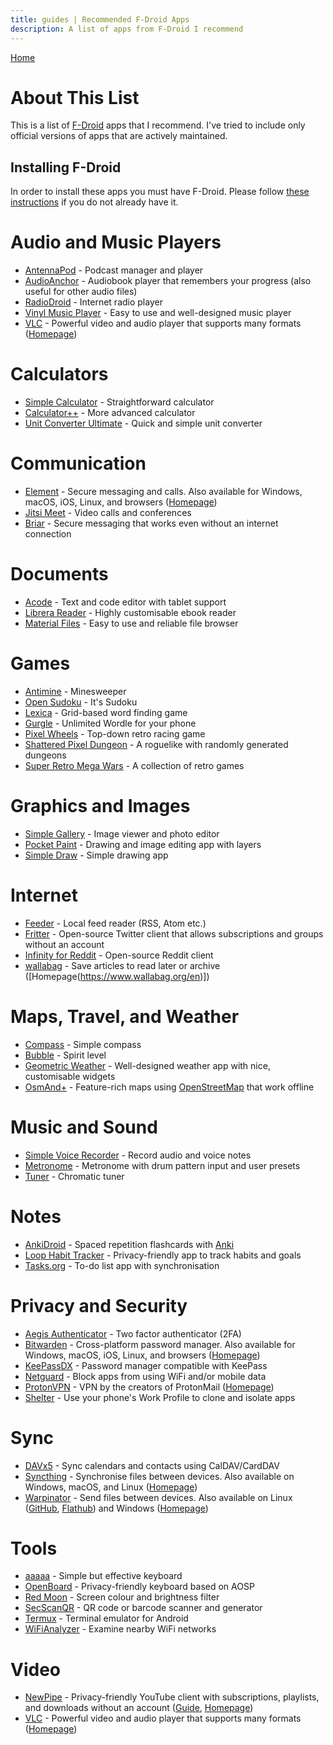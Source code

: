 ```yaml
---
title: guides | Recommended F-Droid Apps
description: A list of apps from F-Droid I recommend 
---
```


[Home](./)

# About This List

This is a list of [F-Droid](https://f-droid.org/) apps that I recommend. I've tried to include only official versions of apps that are actively maintained.

## Installing F-Droid

In order to install these apps you must have F-Droid. Please follow [these instructions](./f-droid) if you do not already have it.

# Audio and Music Players

- [AntennaPod](https://f-droid.org/packages/de.danoeh.antennapod/) - Podcast manager and player 
- [AudioAnchor](https://f-droid.org/packages/com.prangesoftwaresolutions.audioanchor/) - Audiobook player that remembers your progress (also useful for other audio files)
- [RadioDroid](https://f-droid.org/packages/net.programmierecke.radiodroid2/) - Internet radio player
- [Vinyl Music Player](https://f-droid.org/packages/com.poupa.vinylmusicplayer/) - Easy to use and well-designed music player
- [VLC](https://f-droid.org/packages/org.videolan.vlc/) - Powerful video and audio player that supports many formats ([Homepage](https://www.videolan.org/vlc/))

# Calculators

- [Simple Calculator](https://f-droid.org/packages/com.simplemobiletools.calculator/) - Straightforward calculator
- [Calculator++](https://f-droid.org/packages/org.solovyev.android.calculator/) - More advanced calculator
- [Unit Converter Ultimate](https://f-droid.org/packages/com.physphil.android.unitconverterultimate/) - Quick and simple unit converter

# Communication

- [Element](https://f-droid.org/packages/im.vector.app/) - Secure messaging and calls. Also available for Windows, macOS, iOS, Linux, and browsers ([Homepage](https://element.io/))
- [Jitsi Meet](https://f-droid.org/packages/org.jitsi.meet/) - Video calls and conferences
- [Briar](https://f-droid.org/packages/org.briarproject.briar.android/) - Secure messaging that works even without an internet connection

# Documents

- [Acode](https://f-droid.org/packages/com.foxdebug.acode/) - Text and code editor with tablet support
- [Librera Reader](https://f-droid.org/packages/com.foobnix.pro.pdf.reader/) - Highly customisable ebook reader
- [Material Files](https://f-droid.org/packages/me.zhanghai.android.files/) - Easy to use and reliable file browser

# Games

- [Antimine](https://f-droid.org/packages/dev.lucanlm.antimine/) - Minesweeper
- [Open Sudoku](https://f-droid.org/packages/org.moire.opensudoku/) - It's Sudoku
- [Lexica](https://f-droid.org/packages/com.serwylo.lexica/) - Grid-based word finding game
- [Gurgle](https://f-droid.org/packages/org.billthefarmer.gurgle/) - Unlimited Wordle for your phone
- [Pixel Wheels](https://f-droid.org/packages/com.agateau.tinywheels.android) - Top-down retro racing game
- [Shattered Pixel Dungeon](https://f-droid.org/packages/com.shatteredpixel.shatteredpixeldungeon/) - A roguelike with randomly generated dungeons
- [Super Retro Mega Wars](https://f-droid.org/packages/com.serwylo.retrowars/) - A collection of retro games

# Graphics and Images

- [Simple Gallery](https://f-droid.org/packages/com.simplemobiletools.gallery.pro/) - Image viewer and photo editor
- [Pocket Paint](https://f-droid.org/packages/org.catrobat.paintroid/) - Drawing and image editing app with layers
- [Simple Draw](https://f-droid.org/packages/com.simplemobiletools.draw.pro/) - Simple drawing app

# Internet

- [Feeder](https://f-droid.org/packages/com.nononsenseapps.feeder/) - Local feed reader (RSS, Atom etc.)
- [Fritter](https://f-droid.org/packages/com.jonjomckay.fritter/) - Open-source Twitter client that allows subscriptions and groups without an account
- [Infinity for Reddit](https://f-droid.org/packages/ml.docilealligator.infinityforreddit/) - Open-source Reddit client
- [wallabag](https://f-droid.org/packages/fr.gaulupeau.apps.InThePoche/) - Save articles to read later or archive ([Homepage(https://www.wallabag.org/en)])

# Maps, Travel, and Weather

- [Compass](https://f-droid.org/packages/com.bobek.compass/) - Simple compass
- [Bubble](https://f-droid.org/packages/org.woheller69.level/) - Spirit level
- [Geometric Weather](https://f-droid.org/packages/wangdaye.com.geometricweather/) - Well-designed weather app with nice, customisable widgets
- [OsmAnd+](https://f-droid.org/packages/net.osmand.plus/) - Feature-rich maps using [OpenStreetMap](https://www.openstreetmap.org/) that work offline

# Music and Sound

- [Simple Voice Recorder](https://f-droid.org/packages/com.simplemobiletools.voicerecorder/) - Record audio and voice notes
- [Metronome](https://f-droid.org/packages/de.moekadu.metronome/) - Metronome with drum pattern input and user presets
- [Tuner](https://f-droid.org/packages/de.moekadu.tuner/) - Chromatic tuner

# Notes

- [AnkiDroid](https://f-droid.org/packages/com.ichi2.anki) - Spaced repetition flashcards with [Anki](https://apps.ankiweb.net/)
- [Loop Habit Tracker](https://f-droid.org/packages/org.isoron.uhabits/) - Privacy-friendly app to track habits and goals
- [Tasks.org](https://f-droid.org/packages/org.tasks/) - To-do list app with synchronisation

# Privacy and Security

- [Aegis Authenticator](https://f-droid.org/packages/com.beemdevelopment.aegis/) - Two factor authenticator (2FA)
- [Bitwarden](https://mobileapp.bitwarden.com/fdroid/) - Cross-platform password manager. Also available for Windows, macOS, iOS, Linux, and browsers ([Homepage](https://bitwarden.com/))
- [KeePassDX](https://f-droid.org/packages/com.kunzisoft.keepass.libre/) - Password manager compatible with KeePass
- [Netguard](https://f-droid.org/packages/eu.faircode.netguard/) - Block apps from using WiFi and/or mobile data
- [ProtonVPN](https://f-droid.org/packages/ch.protonvpn.android/) - VPN by the creators of ProtonMail ([Homepage](https://protonvpn.com/))
- [Shelter](https://f-droid.org/packages/net.typeblog.shelter/) - Use your phone's Work Profile to clone and isolate apps

# Sync

- [DAVx5](https://f-droid.org/packages/at.bitfire.davdroid/) - Sync calendars and contacts using CalDAV/CardDAV
- [Syncthing](https://f-droid.org/packages/com.nutomic.syncthingandroid/) - Synchronise files between devices. Also available on Windows, macOS, and Linux ([Homepage](https://syncthing.net/))
- [Warpinator](https://f-droid.org/packages/slowscript.warpinator/) - Send files between devices. Also available on Linux ([GitHub](https://github.com/linuxmint/warpinator), [Flathub](https://flathub.org/apps/details/org.x.Warpinator)) and Windows ([Homepage](https://winpinator.swisz.cz/))

# Tools

- [aaaaa](https://f-droid.org/packages/io.github.dkter.aaaaa/) - Simple but effective keyboard
- [OpenBoard](https://f-droid.org/packages/org.dslul.openboard.inputmethod.latin/) - Privacy-friendly keyboard based on AOSP
- [Red Moon](https://f-droid.org/packages/com.jmstudios.redmoon/) - Screen colour and brightness filter
- [SecScanQR](https://f-droid.org/packages/de.t_dankworth.secscanqr/) - QR code or barcode scanner and generator
- [Termux](https://f-droid.org/packages/com.termux/) - Terminal emulator for Android
- [WiFiAnalyzer](https://f-droid.org/packages/com.vrem.wifianalyzer/) - Examine nearby WiFi networks

# Video

- [NewPipe](https://f-droid.org/packages/org.schabi.newpipe/) - Privacy-friendly YouTube client with subscriptions, playlists, and downloads without an account ([Guide](./newpipe), [Homepage](https://newpipe.net/))
- [VLC](https://f-droid.org/packages/org.videolan.vlc/) - Powerful video and audio player that supports many formats ([Homepage](https://www.videolan.org/vlc/))

